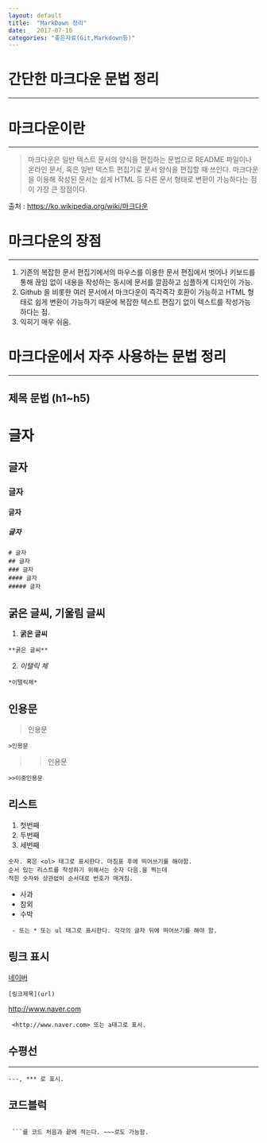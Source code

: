 ```yaml
---
layout: default
title:  "MarkDown 정리"
date:   2017-07-10 
categories: "좋은자료(Git,Markdown등)"
---
```


# 간단한 마크다운 문법 정리

---

# 마크다운이란

---
 
> 마크다운은 일반 텍스트 문서의 양식을 편집하는 문법으로 README 파일이나 온라인 문서, 혹은 일반 텍스트 편집기로 문서 양식을 편집할 때 쓰인다. 마크다운을 이용해 작성된 문서는 쉽게 HTML 등 다른 문서 형태로 변환이 가능하다는 점이 가장 큰 장점이다. 

 출처 : https://ko.wikipedia.org/wiki/마크다운


# 마크다운의 장점

---


1. 기존의 복잡한 문서 편집기에서의 마우스를 이용한 문서 편집에서 벗어나 키보드를 통해 끊임 없이 내용을 작성하는 동시에 문서를 깔끔하고 심플하게 디자인이 가능.
2. Github 을 비롯한 여러 문서에서 마크다운이 즉각즉각 호환이 가능하고 HTML 형태로 쉽게 변환이 가능하기 때문에 복잡한 텍스트 편집기 없이 텍스트를 작성가능 하다는 점.
3. 익히기 매우 쉬움.


# 마크다운에서 자주 사용하는 문법 정리

---


## 제목 문법 (h1~h5)

# 글자    
## 글자    
### 글자  
#### 글자   
##### 글자 

```
# 글자    
## 글자    
### 글자  
#### 글자   
##### 글자   
```


## 굵은 글씨, 기울림 글씨
1. **굵은 글씨**  
```
**굵은 글씨**
``` 
2. *이탤릭 체*
```
*이탤릭체*
```

## 인용문
> 인용문 
 ```
 >인용문
 ```
>> 인용문 
```
>>이중인용문
```


## 리스트
1. 첫번째
2. 두번째
3. 세번째

```
숫자. 혹은 <ol> 태그로 표시한다. 마침표 후에 띄어쓰기를 해야함. 
순서 있는 리스트를 작성하기 위해서는 숫자 다음.을 찍는데 
적힌 숫자와 상관없이 순서대로 번호가 매겨짐.
```
- 사과
- 참외
- 수박

```
 - 또는 * 또는 ul 태그로 표시한다. 각각의 글자 뒤에 띄어쓰기를 해야 함.
```


## 링크 표시
[네이버](www.naver.com)
```
[링크제목](url)
```

http://www.naver.com
```
 <http://www.naver.com> 또는 a태그로 표시.
```



##  수평선
---
```
---, *** 로 표시.
```

## 코드블럭
```
```


```
 ```를 코드 처음과 끝에 적는다. ~~~로도 가능함.
```


